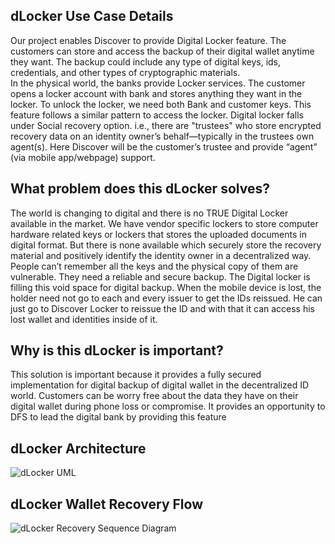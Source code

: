 ## dLocker Use Case Details
Our project enables Discover to provide Digital Locker feature. The customers can store and access the backup of their digital wallet anytime they want. The backup could include any type of digital keys, ids, credentials, and other types of cryptographic materials.  
In the physical world, the banks provide Locker services. The customer opens a locker account with bank and stores anything they want in the locker. To unlock the locker, we need both Bank and customer keys. This feature follows a similar pattern to access the locker.
Digital locker falls under Social recovery option. i.e., there are "trustees" who store encrypted recovery data on an identity owner’s behalf—typically in the trustees own agent(s). Here Discover will be the customer’s trustee and provide “agent” (via mobile app/webpage) support.
## What problem does this dLocker solves?
The world is changing to digital and there is no TRUE Digital Locker available in the market. We have vendor specific lockers to store computer hardware related keys or lockers that stores the uploaded documents in digital format. But there is none available which securely store the recovery material and positively identify the identity owner in a decentralized way. People can’t remember all the keys and the physical copy of them are vulnerable. They need a reliable and secure backup. The Digital locker is filling this void space for digital backup. When the mobile device is lost, the holder need not go to each and every issuer to get the IDs reissued. He can just go to Discover Locker to reissue the ID and with that it can access his lost wallet and identities inside of it.
## Why is this dLocker is important?
This solution is important because it provides a fully secured implementation for digital backup of digital wallet in the decentralized ID world.  Customers can be worry free about the data they have on their digital wallet during phone loss or compromise. It provides an opportunity to DFS to lead the digital bank by providing this feature
## dLocker Architecture
![dLocker UML](https://github.discoverfinancial.com/critche/trucreds-acessDenied-Discover-dLocker/blob/main/designs/images/uml/Team-AccessDenied-DLocker-Logical-Architecture%20-%20Physical.png)
## dLocker Wallet Recovery Flow
![dLocker Recovery Sequence Diagram](https://github.discoverfinancial.com/critche/trucreds-acessDenied-Discover-dLocker/blob/main/designs/images/uml/Team-AccessDenied-DLocker-Recovery-Sequence-Diagram.png)
